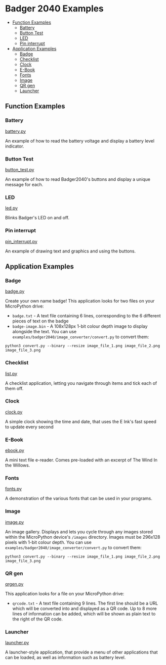 # Badger 2040 Examples <!-- omit in toc -->

- [Function Examples](#function-examples)
  - [Battery](#battery)
  - [Button Test](#button-test)
  - [LED](#led)
  - [Pin interrupt](#pin-interrupt)
- [Application Examples](#application-examples)
  - [Badge](#badge)
  - [Checklist](#checklist)
  - [Clock](#clock)
  - [E-Book](#e-book)
  - [Fonts](#fonts)
  - [Image](#image)
  - [QR gen](#qr-gen)
  - [Launcher](#launcher)


## Function Examples

### Battery
[battery.py](battery.py)

An example of how to read the battery voltage and display a battery level indicator.

### Button Test
[button_test.py](button_test.py)

An example of how to read Badger2040's buttons and display a unique message for each.

### LED
[led.py](led.py)

Blinks Badger's LED on and off.

### Pin interrupt
[pin_interrupt.py](pin_interrupt.py)

An example of drawing text and graphics and using the buttons.

## Application Examples

### Badge
[badge.py](badge.py)

Create your own name badge! This application looks for two files on your MicroPython drive:
* `badge.txt` - A text file containing 6 lines, corresponding to the 6 different pieces of text on the badge
* `badge-image.bin` - A 108x128px 1-bit colour depth image to display alongside the text. You can use `examples/badger2040/image_converter/convert.py` to convert them:

```shell
python3 convert.py --binary --resize image_file_1.png image_file_2.png image_file_3.png
```

### Checklist
[list.py](list.py)

A checklist application, letting you navigate through items and tick each of them off.

### Clock
[clock.py](clock.py)

A simple clock showing the time and date, that uses the E Ink's fast speed to update every second

### E-Book
[ebook.py](ebook.py)

A mini text file e-reader. Comes pre-loaded with an excerpt of The Wind In the Willows.

### Fonts
[fonts.py](fonts.py)

A demonstration of the various fonts that can be used in your programs.

### Image
[image.py](image.py)

An image gallery. Displays and lets you cycle through any images stored within the MicroPython device's `/images` directory. Images must be 296x128 pixels with 1-bit colour depth. You can use `examples/badger2040/image_converter/convert.py` to convert them:

```shell
python3 convert.py --binary --resize image_file_1.png image_file_2.png image_file_3.png
```

### QR gen
[qrgen.py](qrgen.py)

This application looks for a file on your MicroPython drive:
- `qrcode.txt` - A text file containing 9 lines. The first line should be a URL which will be converted into and displayed as a QR code. Up to 8 more lines of information can be added, which will be shown as plain text to the right of the QR code.

### Launcher
[launcher.py](launcher.py)

A launcher-style application, that provide a menu of other applications that can be loaded, as well as information such as battery level.
